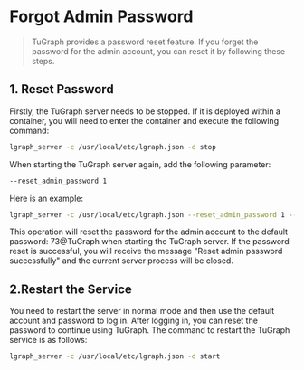 # Forgot Admin Password
> TuGraph provides a password reset feature. If you forget the password for the admin account, you can reset it by following these steps.

## 1. Reset Password
Firstly, the TuGraph server needs to be stopped. If it is deployed within a container, you will need to enter the container and execute the following command:

```bash
lgraph_server -c /usr/local/etc/lgraph.json -d stop
```

When starting the TuGraph server again, add the following parameter:

```bash
--reset_admin_password 1
```

Here is an example:
```bash
lgraph_server -c /usr/local/etc/lgraph.json --reset_admin_password 1 --log_dir ""
```

This operation will reset the password for the admin account to the default password: 73@TuGraph when starting the TuGraph server.
If the password reset is successful, you will receive the message "Reset admin password successfully" and the current server process will be closed.

## 2.Restart the Service

You need to restart the server in normal mode and then use the default account and password to log in. After logging in, you can reset the password to continue using TuGraph.
The command to restart the TuGraph service is as follows:

```bash
lgraph_server -c /usr/local/etc/lgraph.json -d start
```
